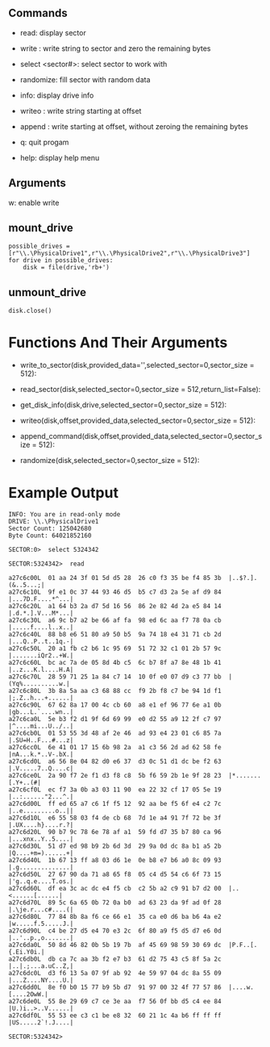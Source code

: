 Commands
--------
* read: display sector

* write <string>: write string to sector and zero the remaining bytes

* select <sector#>: select sector to work with

* randomize: fill sector with random data

* info: display drive info

* writeo <hex offset> <string>: write string starting at offset

* append <hexoffset> <string>: write starting at offset, without zeroing the remaining bytes

* q: quit progam

* help: display help menu

Arguments
--------
w: enable write

mount_drive
-----------

```
possible_drives = [r"\\.\PhysicalDrive1",r"\\.\PhysicalDrive2",r"\\.\PhysicalDrive3"]
for drive in possible_drives:
    disk = file(drive,'rb+')
```

unmount_drive
-------------

```
disk.close()
```

# Functions And Their Arguments

* write_to_sector(disk,provided_data='',selected_sector=0,sector_size = 512):

* read_sector(disk,selected_sector=0,sector_size = 512,return_list=False):

* get_disk_info(disk,drive,selected_sector=0,sector_size = 512):

* writeo(disk,offset,provided_data,selected_sector=0,sector_size = 512): 

* append_command(disk,offset,provided_data,selected_sector=0,sector_size = 512):

* randomize(disk,selected_sector=0,sector_size = 512):

# Example Output

```
INFO: You are in read-only mode
DRIVE: \\.\PhysicalDrive1
Sector Count: 125042680
Byte Count: 64021852160

SECTOR:0>  select 5324342

SECTOR:5324342>  read

a27c6c00L  01 aa 24 3f 01 5d d5 28  26 c0 f3 35 be f4 85 3b  |..$?.].(&..5...;|
a27c6c10L  9f e1 0c 37 44 93 46 d5  b5 c7 d3 2a 5e af d9 84  |...7D.F....*^...|
a27c6c20L  a1 64 b3 2a d7 5d 16 56  86 2e 82 4d 2a e5 84 14  |.d.*.].V...M*...|
a27c6c30L  a6 9c b7 a2 be 66 af fa  98 ed 6c aa f7 78 0a cb  |.....f....l..x..|
a27c6c40L  88 b8 e6 51 80 a9 50 b5  9a 74 18 e4 31 71 cb 2d  |...Q..P..t..1q.-|
a27c6c50L  20 a1 fb c2 b6 1c 95 69  51 72 32 c1 01 2b 57 9c  |.......iQr2..+W.|
a27c6c60L  bc ac 7a de 05 8d 4b c5  6c b7 8f a7 8e 48 1b 41  |..z...K.l....H.A|
a27c6c70L  28 59 71 25 1a 84 c7 14  10 0f e0 07 d9 c3 77 bb  |(Yq%..........w.|
a27c6c80L  3b 8a 5a aa c3 68 88 cc  f9 2b f8 c7 be 94 1d f1  |;.Z..h...+......|
a27c6c90L  67 62 8a 17 00 4c cb 60  a8 e1 ef 96 77 6e a1 0b  |gb...L.`....wn..|
a27c6ca0L  5e b3 f2 d1 9f 6d 69 99  e0 d2 55 a9 12 2f c7 97  |^....mi...U../..|
a27c6cb0L  01 53 55 3d 48 af 2e 46  ad 93 e4 23 01 c6 85 7a  |.SU=H..F...#...z|
a27c6cc0L  6e 41 01 17 15 6b 98 2a  a1 c3 56 2d ad 62 58 fe  |nA...k.*..V-.bX.|
a27c6cd0L  a6 56 8e 04 82 d0 e6 37  d3 0c 51 d1 dc be f2 63  |.V.....7..Q....c|
a27c6ce0L  2a 90 f7 2e f1 d3 f8 c8  5b f6 59 2b 1e 9f 28 23  |*.......[.Y+..(#|
a27c6cf0L  ec f7 3a 0b a3 03 11 90  ea 22 32 cf 17 05 5e 19  |..:......"2...^.|
a27c6d00L  ff ed 65 a7 c6 1f f5 12  92 aa be f5 6f e4 c2 7c  |..e.........o..||
a27c6d10L  e6 55 58 03 f4 de cb 68  7d 1e a4 91 7f 72 be 3f  |.UX....h}....r.?|
a27c6d20L  90 b7 9c 78 6e 78 af a1  59 fd d7 35 b7 80 ca 96  |...xnx..Y..5....|
a27c6d30L  51 d7 ed 98 b9 2b 6d 3d  29 9a 0d dc 8a b1 a5 2b  |Q....+m=)......+|
a27c6d40L  1b 67 13 ff a8 03 d6 1e  0e b8 e7 b6 a0 8c 09 93  |.g..............|
a27c6d50L  27 67 90 da 71 a8 65 f8  05 c4 d5 54 c6 6f 73 15  |'g..q.e....T.os.|
a27c6d60L  df ea 3c ac dc e4 f5 cb  c2 5b a2 c9 91 b7 d2 00  |..<......[......|
a27c6d70L  89 5c 6a 65 0b 72 0a b0  ad 63 23 da 9f ad 0f 28  |.\je.r...c#....(|
a27c6d80L  77 84 8b 8a f6 ce 66 e1  35 ca e0 d6 ba b6 4a e2  |w.....f.5.....J.|
a27c6d90L  c4 be 27 d5 e4 70 e3 2c  6f 80 a9 f5 d5 d7 e6 0d  |..'..p.,o.......|
a27c6da0L  50 8d 46 82 0b 5b 19 7b  af 45 69 98 59 30 69 dc  |P.F..[.{.Ei.Y0i.|
a27c6db0L  db ca 7c aa 3b f2 e7 b3  61 d2 75 43 c5 8f 5a 2c  |..|.;...a.uC..Z,|
a27c6dc0L  d3 f6 13 5a 07 9f ab 92  4e 59 97 04 dc 8a 55 09  |...Z....NY....U.|
a27c6dd0L  8e f0 b0 15 77 b9 5b d7  91 97 00 32 4f 77 57 86  |....w.[....2OwW.|
a27c6de0L  55 8e 29 69 c7 ce 3e aa  f7 56 0f bb d5 c4 ee 84  |U.)i..>..V......|
a27c6df0L  55 53 ee c3 c1 be e8 32  60 21 1c 4a b6 ff ff ff  |US.....2`!.J....|

SECTOR:5324342>
```
